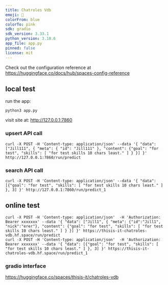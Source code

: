 ```yaml
---
title: Chatroles Vdb
emoji: 🦀
colorFrom: blue
colorTo: pink
sdk: gradio
sdk_version: 3.33.1
python_version: 3.10.6
app_file: app.py
pinned: false
license: mit
---
```


Check out the configuration reference at https://huggingface.co/docs/hub/spaces-config-reference

## local test

run the app:

```shell
python3 app.py
```

visit site at: http://127.0.0.1:7860

### upsert API call

```shell
curl -X POST -H 'Content-type: application/json' --data '{ "data": ["Jill111", { "meta": { "id": "Jill111" }, "content": {"goal": "for test", "skills": [ "for test skills 10 chars least." ] } }] }' http://127.0.0.1:7860/run/predict
```

### search API call

```shell
curl -X POST -H 'Content-type: application/json' --data '{ "data": [{"goal": "for test", "skills": [ "for test skills 10 chars least." ] }, 3] }' http://127.0.0.1:7860/run/predict_1
```

## online test

```shell
curl -X POST -H 'Content-type: application/json'  -H 'Authorization: Bearer xxxxxxx' --data '{ "data": ["Jill1", { "meta": {"id":"Jill1", "nick":"erer"}, "content": {"goal": "for test", "skills": [ "for test skills 10 chars least." ] } }] }' https://thisis-it-chatroles-vdb.hf.space/run/predict
curl -X POST -H 'Content-type: application/json'  -H 'Authorization: Bearer xxxxxxx' --data '{ "data": [{"goal": "for test", "skills": [ "for test skills 10 chars least." ] }, 3] }' https://thisis-it-chatroles-vdb.hf.space/run/predict_1

```

### gradio interface

https://huggingface.co/spaces/thisis-it/chatroles-vdb

